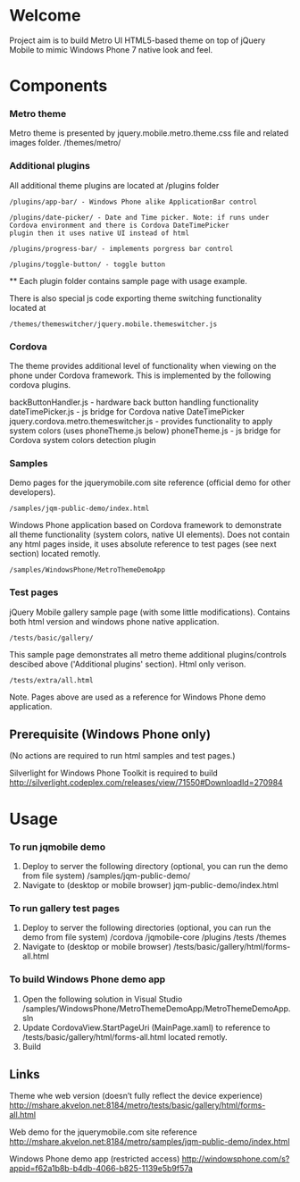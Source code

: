 # Welcome #

Project aim is to build Metro UI HTML5-based theme on top of jQuery Mobile to mimic Windows Phone 7 native look and feel.

# Components #

### Metro theme ##

Metro theme is presented by jquery.mobile.metro.theme.css file and related images folder.
    /themes/metro/

### Additional plugins ###

All additional theme plugins are located at /plugins folder

    /plugins/app-bar/ - Windows Phone alike ApplicationBar control

    /plugins/date-picker/ - Date and Time picker. Note: if runs under Cordova environment and there is Cordova DateTimePicker
    plugin then it uses native UI instead of html

    /plugins/progress-bar/ - implements porgress bar control

    /plugins/toggle-button/ - toggle button

** Each plugin folder contains sample page with usage example.

There is also special js code exporting theme switching functionality located at

    /themes/themeswitcher/jquery.mobile.themeswitcher.js

### Cordova ###

The theme provides additional level of functionality when viewing on the phone under Cordova framework. This is implemented
by the following cordova plugins.

backButtonHandler.js - hardware back button handling functionality
dateTimePicker.js - js bridge for Cordova native DateTimePicker
jquery.cordova.metro.themeswitcher.js - provides functionality to apply system colors (uses phoneTheme.js below)
phoneTheme.js - js bridge for Cordova system colors detection plugin

### Samples ###

Demo pages for the jquerymobile.com site reference (official demo for other developers).

    /samples/jqm-public-demo/index.html

Windows Phone application based on Cordova framework to demonstrate all theme functionality (system colors, native UI elements).
Does not contain any html pages inside, it uses absolute reference to test pages (see next section) located remotly.

    /samples/WindowsPhone/MetroThemeDemoApp

### Test pages ###

jQuery Mobile gallery sample page (with some little modifications). Contains both html version and windows phone native application.

    /tests/basic/gallery/

This sample page demonstrates all metro theme additional plugins/controls descibed above ('Additional plugins' section). Html only verison.

    /tests/extra/all.html

Note. Pages above are used as a reference for Windows Phone demo application.

## Prerequisite (Windows Phone only) ##
(No actions are required to run html samples and test pages.)

Silverlight for Windows Phone Toolkit is required to build
http://silverlight.codeplex.com/releases/view/71550#DownloadId=270984

# Usage #

### To run jqmobile demo ###
1. Deploy to server the following directory (optional, you can run the demo from file system)
    /samples/jqm-public-demo/
2. Navigate to (desktop or mobile browser)
    jqm-public-demo/index.html

### To run gallery test pages ###
1. Deploy to server the following directories (optional, you can run the demo from file system)
   /cordova
   /jqmobile-core
   /plugins
   /tests
   /themes
2. Navigate to (desktop or mobile browser)
    /tests/basic/gallery/html/forms-all.html

### To build Windows Phone demo app ###
1. Open the following solution in Visual Studio
    /samples/WindowsPhone/MetroThemeDemoApp/MetroThemeDemoApp.sln
2. Update CordovaView.StartPageUri (MainPage.xaml) to reference to /tests/basic/gallery/html/forms-all.html located remotly.
3. Build

## Links ##

Theme whe web version (doesn’t fully reflect the device experience)
http://mshare.akvelon.net:8184/metro/tests/basic/gallery/html/forms-all.html

Web demo for the jquerymobile.com site reference
http://mshare.akvelon.net:8184/metro/samples/jqm-public-demo/index.html

Windows Phone demo app (restricted access)
http://windowsphone.com/s?appid=f62a1b8b-b4db-4066-b825-1139e5b9f57a



